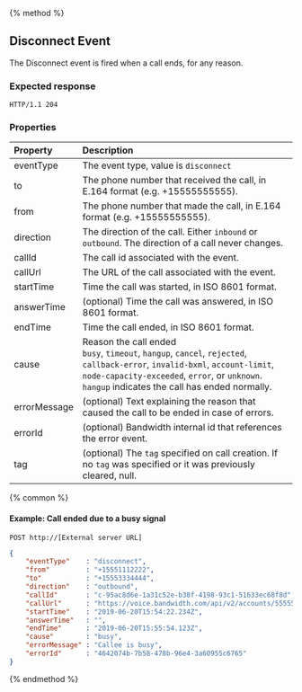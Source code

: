 {% method %}
## Disconnect Event
The Disconnect event is fired when a call ends, for any reason.

### Expected response
```http
HTTP/1.1 204
```

### Properties

| Property     | Description                                                                                                                         |
|:----------   |:------------------------------------------------------------------------------------------------------------------------------------|
| eventType    | The event type, value is `disconnect`                                                                                               |
| to           | The phone number that received the call, in E.164 format (e.g. +15555555555).                                                       |
| from         | The phone number that made the call, in E.164 format (e.g. +15555555555).                                                           |
| direction    | The direction of the call. Either `inbound` or `outbound`. The direction of a call never changes.                                   |
| callId       | The call id associated with the event.                                                                                              |
| callUrl      | The URL of the call associated with the event.                                                                                      |
| startTime    | Time the call was started, in ISO 8601 format.                                                                                      |
| answerTime   | (optional) Time the call was answered, in ISO 8601 format.                                                                          |
| endTime      | Time the call ended, in ISO 8601 format.                                                                                            |
| cause        | Reason the call ended<br> `busy`, `timeout`, `hangup`, `cancel`, `rejected`, `callback-error`, `invalid-bxml`, `account-limit`, `node-capacity-exceeded`, `error`, or `unknown`. `hangup` indicates the call has ended normally. |
| errorMessage | (optional) Text explaining the reason that caused the call to be ended in case of errors.                                           |
| errorId      | (optional) Bandwidth internal id that references the error event.                                                                   |
| tag          | (optional) The `tag`  specified on call creation. If no `tag` was specified or it was previously cleared, null.                     |

{% common %}

#### Example: Call ended due to a busy signal

```
POST http://[External server URL]
```

```json
{
	"eventType"    : "disconnect",
	"from"         : "+15551112222",
	"to"           : "+15553334444",
	"direction"    : "outbound",
	"callId"       : "c-95ac8d6e-1a31c52e-b38f-4198-93c1-51633ec68f8d",
	"callUrl"      : "https://voice.bandwidth.com/api/v2/accounts/55555555/calls/c-95ac8d6e-1a31c52e-b38f-4198-93c1-51633ec68f8d",
	"startTime"    : "2019-06-20T15:54:22.234Z",
	"answerTime"   : "",
	"endTime"      : "2019-06-20T15:55:54.123Z",
	"cause"        : "busy",
	"errorMessage" : "Callee is busy",
	"errorId"      : "4642074b-7b58-478b-96e4-3a60955c6765"
}
```

{% endmethod %}
